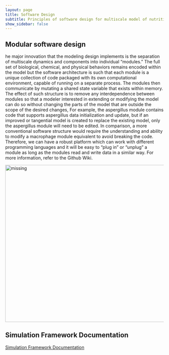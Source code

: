 ```yaml
---
layout: page
title: Software Design
subtitle: Principles of software design for multiscale model of nutritional lung immunity to A. fumigatus
show_sidebar: false
---
```


## Modular software design
he major innovation that the modeling design implements is the separation of multiscale dynamics and components into individual “modules.” The full set of biological, chemical, and physical behaviors remains encoded within the model but the software architecture is such that each module is a unique collection of code packaged with its own computational environment, capable of running on a separate process. The modules then communicate by mutating a shared state variable that exists within memory. The effect of such structure is to remove any interdependence between modules so that a modeler interested in extending or modifying the model can do so without changing the parts of the model that are outside the scope of the desired changes, For example, the aspergillus module contains code that supports aspergillus data initialization and update, but if an improved or tangential model is created to replace the existing model, only the aspergillus module will need to be edited. In comparison, a more conventional software structure would require the understanding and ability to modify a macrophage module equivalent to avoid breaking the code. Therefore, we can have a robust platform which can work with different programming languages and it will be easy to “plug in” or “unplug” a module as long as the modules read and write data in a similar way. For more information, refer to the Github Wiki.

<img src="https://data.nutritionallungimmunity.org/api/v1/file/5db9a799ef2e2603553c5950/download?contentDisposition=inline" alt='missing' width="1000"     height="500" />

## Simulation Framework Documentation
[Simulation Framework Documentation](https://nutritionallungimmunity.org/simulation-framework/)
